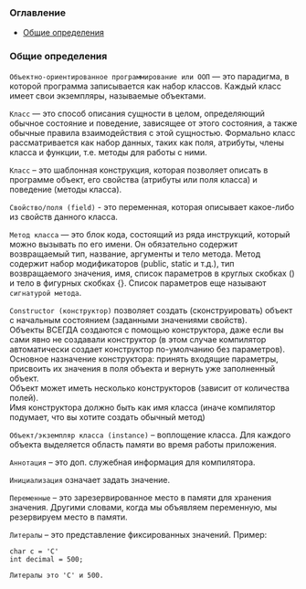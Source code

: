 ### Оглавление

+ [Общие определения](#Общие-определения)


### Общие определения

`Объектно-ориентированное программирование или ООП` — это парадигма, в которой программа записывается как набор классов. Каждый класс имеет свои экземпляры, называемые объектами.

`Класс` — это способ описания сущности в целом, определяющий обычное состояние и поведение, зависящее от этого состояния, а также обычные правила взаимодействия с этой сущностью. Формально класс рассматривается как набор данных, таких как поля, атрибуты, члены класса и функции, т.е. методы для работы с ними.

`Класс` – это шаблонная конструкция, которая позволяет описать в программе объект, его свойства (атрибуты или поля класса) и поведение (методы класса).

`Свойство/поля (field)` - это переменная, которая описывает какое-либо из свойств данного класса.

`Метод класса` — это блок кода, состоящий из ряда инструкций, который можно вызывать по его имени. Он обязательно содержит возвращаемый тип, название, аргументы и тело метода.
Метод содержит набор модификаторов (public, static и т.д.), тип возвращаемого значения, имя, список параметров в круглых скобках () и тело в фигурных скобках {}. Список параметров еще называют `сигнатурой метода`.

`Constructor (конструктор)` позволяет создать (сконструировать) объект с начальным состоянием (заданными значениями свойств).<br>
Объекты ВСЕГДА создаются с помощью конструктора, даже если вы сами явно не создавали конструктор (в этом случае компилятор автоматически создает конструктор по-умолчанию без параметров). <br>
Основное назначение конструктора: принять входящие параметры, присвоить их значения в поля объекта и вернуть уже заполненный объект. <br>
Объект может иметь несколько конструкторов (зависит от количества полей). <br>
Имя конструктора должно быть как имя класса (иначе компилятор подумает, что вы хотите создать обычный метод) <br>

`Объект/экземпляр класса (instance)` – воплощение класса. Для каждого объекта выделяется область памяти во время работы приложения.

`Аннотация` – это доп. служебная информация для компилятора.

`Инициализация` означает задать значение.

`Переменные` – это зарезервированное место в памяти для хранения значения. Другими словами, когда мы объявляем переменную, мы резервируем место в памяти.

`Литералы` – это представление фиксированных значений. Пример:  
```
char c = 'C'
int decimal = 500;

Литералы это 'C' и 500.
```
